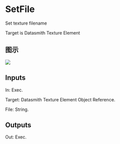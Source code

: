 # SetFile

Set texture filename

Target is Datasmith Texture Element

## 图示

![]($-20221218-18384328.png)

## Inputs

In: Exec.

Target: Datasmith Texture Element Object Reference.

File: String.  

## Outputs

Out: Exec.


